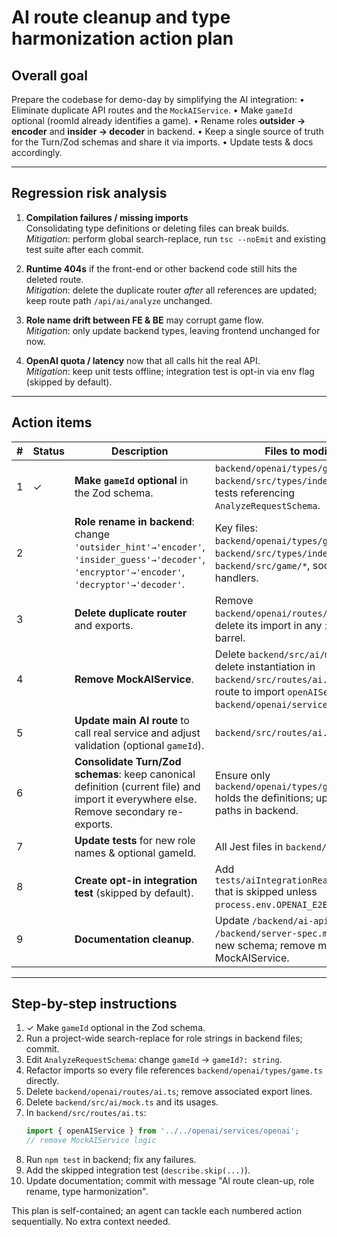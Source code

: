 # AI route cleanup and type harmonization action plan

## Overall goal
Prepare the codebase for demo-day by simplifying the AI integration:
• Eliminate duplicate API routes and the `MockAIService`.
• Make `gameId` optional (roomId already identifies a game).
• Rename roles **outsider → encoder** and **insider → decoder** in backend.
• Keep a single source of truth for the Turn/Zod schemas and share it via imports.
• Update tests & docs accordingly.

---

## Regression risk analysis
1. **Compilation failures / missing imports**  
   Consolidating type definitions or deleting files can break builds.  
   *Mitigation*: perform global search-replace, run `tsc --noEmit` and existing test suite after each commit.

2. **Runtime 404s** if the front-end or other backend code still hits the deleted route.  
   *Mitigation*: delete the duplicate router *after* all references are updated; keep route path `/api/ai/analyze` unchanged.

3. **Role name drift between FE & BE** may corrupt game flow.  
   *Mitigation*: only update backend types, leaving frontend unchanged for now.

4. **OpenAI quota / latency** now that all calls hit the real API.  
   *Mitigation*: keep unit tests offline; integration test is opt-in via env flag (skipped by default).

---

## Action items

| # | Status | Description | Files to modify |
|---|--------|-------------|----------------|
|1| ✓ |**Make `gameId` optional** in the Zod schema.|`backend/openai/types/game.ts`, `backend/src/types/index.ts`, any tests referencing `AnalyzeRequestSchema`.|
|2| |**Role rename in backend**: change `'outsider_hint'→'encoder'`, `'insider_guess'→'decoder'`, `'encryptor'→'encoder'`, `'decryptor'→'decoder'`. |Key files: `backend/openai/types/game.ts`, `backend/src/types/index.ts`, `backend/src/game/*`, socket handlers.|
|3| |**Delete duplicate router** and exports.|Remove `backend/openai/routes/ai.ts`; delete its import in any `index.ts` barrel.|
|4| |**Remove MockAIService**.|Delete `backend/src/ai/mock.ts`; delete instantiation in `backend/src/routes/ai.ts`; update route to import `openAIService` from `backend/openai/services/openai.ts`.|
|5| |**Update main AI route** to call real service and adjust validation (optional `gameId`).|`backend/src/routes/ai.ts`|
|6| |**Consolidate Turn/Zod schemas**: keep canonical definition (current file) and import it everywhere else. Remove secondary re-exports.|Ensure only `backend/openai/types/game.ts` holds the definitions; update import paths in backend.|
|7| |**Update tests** for new role names & optional gameId.|All Jest files in `backend/tests`.|
|8| |**Create opt-in integration test** (skipped by default).|Add `tests/aiIntegrationReal.test.ts` that is skipped unless `process.env.OPENAI_E2E==='true'`.|
|9| |**Documentation cleanup**.|Update `/backend/ai-api-docs.md` & `/backend/server-spec.md` with the new schema; remove mention of MockAIService.|

---

## Step-by-step instructions
1. ✓ Make `gameId` optional in the Zod schema.
2. Run a project-wide search-replace for role strings in backend files; commit.
3. Edit `AnalyzeRequestSchema`: change `gameId` → `gameId?: string`.
4. Refactor imports so every file references `backend/openai/types/game.ts` directly.
5. Delete `backend/openai/routes/ai.ts`; remove associated export lines.
6. Delete `backend/src/ai/mock.ts` and its usages.
7. In `backend/src/routes/ai.ts`:
   ```ts
   import { openAIService } from '../../openai/services/openai';
   // remove MockAIService logic
   ```
8. Run `npm test` in backend; fix any failures.
9. Add the skipped integration test (`describe.skip(...)`).
10. Update documentation; commit with message "AI route clean-up, role rename, type harmonization".

This plan is self-contained; an agent can tackle each numbered action sequentially. No extra context needed. 